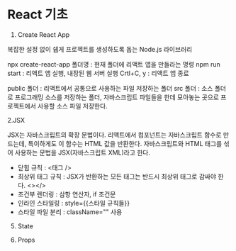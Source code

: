 # React 기초

1. Create React App

복잡한 설정 없이 쉡게 프로젝트를 생성하도록 돕는 Node.js 라이브러리

npx create-react-app 폴더명 : 현재 폴더에 리액트 앱을 만들라는 명령
npm run start : 리액트 앱 실행, 내장된 웹 서버 실행
Crtl+C, y : 리액트 앱 종료

public 폴더 : 리액트에서 공통으로 사용하는 파일 저장하는 폴더
src 폴더 : 소스 폴더로 프로그래밍 소스를 저장하는 폴더, 자바스크립트 파일들을 한데 모아놓는 곳으로 프로젝트에서 사용할 소스 파일 저장한다.



2.JSX

JSX는 자바스크립트의 확장 문법이다. 리액트에서 컴포넌트는 자바스크립트 함수로 만드는데, 특이하게도 이 함수는 HTML 값을 반환한다. 자바스크립트와 HTML 태그를 섞어 사용하는 문법을 JSX(자바스크립트 XML)라고 한다.

- 닫힘 규칙 : <태그 />
- 최상위 태그 규칙 : JSX가 반환하는 모든 태그는 반드시 최상위 태그로 감싸야 한다. <></>
- 조건부 렌더링 : 삼항 연산자, if 조건문
- 인라인 스타일링 : style={{스타일 규칙들}}
- 스타일 파일 분리 : className="" 사용
  
5. State

6. Props
